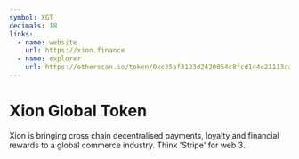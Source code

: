 ```yaml
---
symbol: XGT
decimals: 18
links:
  - name: website
    url: https://xion.finance
  - name: explorer
    url: https://etherscan.io/token/0xc25af3123d2420054c8fcd144c21113aa2853f39
---
```


# Xion Global Token

Xion is bringing cross chain decentralised payments, loyalty and financial rewards to a global commerce industry. Think 'Stripe' for web 3.
